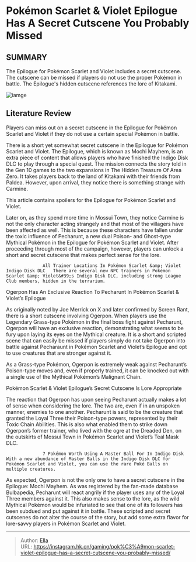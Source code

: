 # Pokémon Scarlet &amp; Violet Epilogue Has A Secret Cutscene You Probably Missed


## SUMMARY 



  The Epilogue for Pokémon Scarlet and Violet includes a secret cutscene.   The cutscene can be missed if players do not use the proper Pokémon in battle.   The Epilogue&#39;s hidden cutscene references the lore of Kitakami.  

![iamge](https://static1.srcdn.com/wordpress/wp-content/uploads/2024/01/pokemon-scarlet-and-violet-epilogue-secret-cutscene-pecharunt-tera-ogerpon.jpg)

## Literature Review

Players can miss out on a secret cutscene in the Epilogue for Pokémon Scarlet and Violet if they do not use a certain special Pokémon in battle.




There is a short yet somewhat secret cutscene in the Epilogue for Pokémon Scarlet and Violet. The Epilogue, which is known as Mochi Mayhem, is an extra piece of content that allows players who have finished the Indigo Disk DLC to play through a special quest. The mission connects the story told in the Gen 10 games to the two expansions in The Hidden Treasure Of Area Zero. It takes players back to the land of Kitakami with their friends from Paldea. However, upon arrival, they notice there is something strange with Carmine.




This article contains spoilers for the Epilogue for Pokémon Scarlet and Violet.

Later on, as they spend more time in Mossui Town, they notice Carmine is not the only character acting strangely and that most of the villagers have been affected as well. This is because these characters have fallen under the toxic influence of Pecharunt, a new dual Poison- and Ghost-type Mythical Pokémon in the Epilogue for Pokémon Scarlet and Violet. After proceeding through most of the campaign, however, players can unlock a short and secret cutscene that makes perfect sense for the lore.

                  All Trainer Locations In Pokémon Scarlet &amp; Violet Indigo Disk DLC   There are several new NPC trainers in Pokémon Scarlet &amp; Violet&#39;s Indigo Disk DLC, including strong League Club members, hidden in the terrarium.   


 Ogerpon Has An Exclusive Reaction To Pecharunt In Pokémon Scarlet &amp; Violet’s Epilogue 
          




As originally noted by Joe Merrick on X and later confirmed by Screen Rant, there is a short cutscene involving Ogerpon. When players use the Legendary Grass-type Pokémon in the final boss fight against Pecharunt, Ogerpon will have an exclusive reaction, demonstrating what seems to be fury upon laying its eyes on the Mythical creature. It is a short and scripted scene that can easily be missed if players simply do not take Ogerpon into battle against Pecharaunt in Pokémon Scarlet and Violet’s Epilogue and opt to use creatures that are stronger against it.



As a Grass-type Pokémon, Ogerpon is extremely weak against Pecharunt’s Poison-type moves and, even if properly trained, it can be knocked out with a single use of the Mythical Pokémon’s Malignant Chain.






 Pokémon Scarlet &amp; Violet Epilogue’s Secret Cutscene Is Lore Appropriate 
          




The reaction that Ogerpon has upon seeing Pecharunt actually makes a lot of sense when considering the lore. The two are, even if in an unspoken manner, enemies to one another. Pecharunt is said to be the creature that granted the Loyal Three their Poison-type powers, represented by their Toxic Chain Abilities. This is also what enabled them to strike down Ogerpon’s former trainer, who lived with the ogre at the Dreaded Den, on the outskirts of Mossui Town in Pokémon Scarlet and Violet’s Teal Mask DLC.

                  7 Pokémon Worth Using A Master Ball For In Indigo Disk   With a new abundance of Master Balls in the Indigo Disk DLC for Pokémon Scarlet and Violet, you can use the rare Poké Balls on multiple creatures.   

As expected, Ogerpon is not the only one to have a secret cutscene in the Epilogue: Mochi Mayhem. As was registered by the fan-made database Bulbapedia, Pecharunt will react angrily if the player uses any of the Loyal Three members against it. This also makes sense to the lore, as the wild Mythical Pokémon would be infuriated to see that one of its followers has been subdued and put against it in battle. These scripted and secret cutscenes do not alter the course of the story, but add some extra flavor for lore-savvy players in Pokémon Scarlet and Violet.






---

> Author: [Ella](https://instagram.hk.cn/)  
> URL: https://instagram.hk.cn/gaming/pok%C3%A9mon-scarlet-violet-epilogue-has-a-secret-cutscene-you-probably-missed/  

